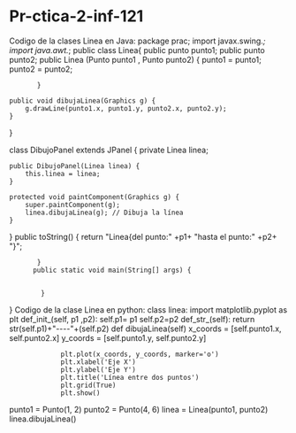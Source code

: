 # Pr-ctica-2-inf-121
Codigo de la clases Linea en Java:
package prac;
import javax.swing.*;
import java.awt.*;
public class Linea{
	       public  punto punto1;
	       public  punto punto2;
	       public Linea (Punto punto1 , Punto punto2) {
	               	punto1 = punto1;
	               	punto2  = punto2;

	       }

    public void dibujaLinea(Graphics g) {
        g.drawLine(punto1.x, punto1.y, punto2.x, punto2.y);
    }
}

class DibujoPanel extends JPanel {
    private Linea linea;

    public DibujoPanel(Linea linea) {
        this.linea = linea;
    }

    protected void paintComponent(Graphics g) {
        super.paintComponent(g);
        linea.dibujaLinea(g); // Dibuja la línea
    }
}
    public toString() {
                return "Linea{del punto:" +p1+ "hasta el punto:" +p2+ "}";
		
	       }
	      public static void main(String[] args) {
		   
		
		    }
	

}
Codigo de la clase Linea en python:
class linea:
import matplotlib.pyplot as plt
         def_init_(self, p1 ,p2):
                 self.p1= p1
                 self.p2=p2
         def_str_(self):
                 return str(self.p1)+"----"+(self.p2)
         def dibujaLinea(self)
                 x_coords = [self.punto1.x, self.punto2.x]
        y_coords = [self.punto1.y, self.punto2.y]
       
                 plt.plot(x_coords, y_coords, marker='o')
                 plt.xlabel('Eje X')
                 plt.ylabel('Eje Y')
                 plt.title('Línea entre dos puntos')
                 plt.grid(True)
                 plt.show()


punto1 = Punto(1, 2)
punto2 = Punto(4, 6)
linea = Linea(punto1, punto2)
linea.dibujaLinea()
                   
